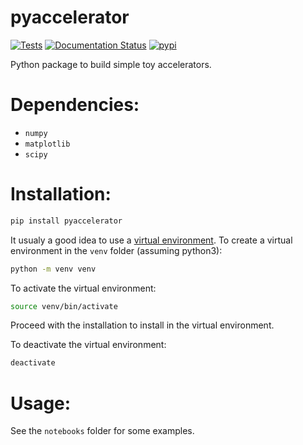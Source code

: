 # pyaccelerator

[![Tests](https://github.com/loiccoyle/accelerator/workflows/tests/badge.svg)](https://github.com/loiccoyle/accelerator/actions?query=workflow%3Atests)
[![Documentation Status](https://readthedocs.org/projects/pyaccelerator/badge/?version=latest)](https://pyaccelerator.readthedocs.io/en/latest/?badge=latest)
[![pypi](https://img.shields.io/pypi/v/pyaccelerator)](https://pypi.org/project/pyaccelerator/)

Python package to build simple toy accelerators.

# Dependencies:
  * `numpy`
  * `matplotlib`
  * `scipy`

# Installation:

```sh
pip install pyaccelerator
```

It usualy a good idea to use a [virtual environment](https://docs.python.org/3/tutorial/venv.html). To create a virtual environment in the `venv` folder (assuming python3):
```sh
python -m venv venv
```

To activate the virtual environment:
```sh
source venv/bin/activate
```

Proceed with the installation to install in the virtual environment.

To deactivate the virtual environment:
```sh
deactivate
```

# Usage:
See the `notebooks` folder for some examples.
